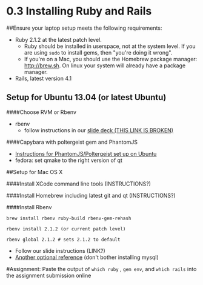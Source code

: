 # 0.3 Installing Ruby and Rails

##Ensure your laptop setup meets the following requirements:
  - Ruby 2.1.2 at the latest patch level.
    - Ruby should be installed in userspace, not at the system level. If you are using `sudo` to install gems, then "you're doing it wrong".
    - If you're on a Mac, you should use the Homebrew package manager: http://brew.sh. On linux your system will already have a package manager.
  - Rails, latest version 4.1

## Setup for Ubuntu 13.04 (or latest Ubuntu)

####Choose RVM or Rbenv

- rbenv
    - follow instructions in our [slide deck (THIS LINK IS BROKEN)](http://www.stehem.net/2012/05/08/how-to-install-ruby-with-rbenv-on-ubuntu-12-04.html)

####Capybara with poltergeist gem and PhantomJS

- [Instructions for PhantomJS/Poltergeist set up on Ubuntu](http://faculty.washington.edu/ivanoats/blog/2014/01/08/setting-up-phantomjs-on-ubuntu/)
- fedora: set qmake to the right version of qt

##Setup for Mac OS X

####Install XCode command line tools
(INSTRUCTIONS?)

####Install Homebrew including latest git and qt
(INSTRUCTIONS?)

####Install Rbenv
```
brew install rbenv ruby-build rbenv-gem-rehash
```

```
rbenv install 2.1.2 (or current patch level)
```

```
rbenv global 2.1.2 # sets 2.1.2 to default
```

- Follow our slide instructions (LINK?)
- [Another optional reference](http://www.createdbypete.com/articles/ruby-on-rails-development-setup-for-mac-osx//)  (don't bother installing mysql)

#Assignment:
Paste the output of `which ruby` ,  `gem env`, and `which rails` into the assignment submission online

